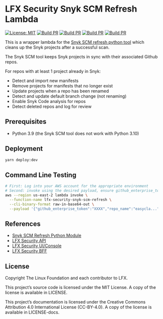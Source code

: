# LFX Security Snyk SCM Refresh Lambda

[![License: MIT](https://img.shields.io/badge/License-MIT-yellow.svg)](https://opensource.org/licenses/MIT)
[![Build PR](https://github.com/LFX-Engineering/lfx-security-snyk-scm-refresh/workflows/Build%20and%20Test%20Pull%20Request/badge.svg)](https://github.com/LFX-Engineering/lfx-security-snyk-scm-refresh/actions)
[![Build PR](https://github.com/LFX-Engineering/lfx-security-snyk-scm-refresh/workflows/Snyk%20Scan%20Python/badge.svg)](https://github.com/LFX-Engineering/lfx-security-snyk-scm-refresh/actions)
[![Build PR](https://github.com/LFX-Engineering/lfx-security-snyk-scm-refresh/workflows/Snyk%20Scan%20Node/badge.svg)](https://github.com/LFX-Engineering/lfx-security-snyk-scm-refresh/actions)
[![Build PR](https://github.com/LFX-Engineering/lfx-security-snyk-scm-refresh/workflows/Yarn%20Dependency%20Audit/badge.svg)](https://github.com/LFX-Engineering/lfx-security-snyk-scm-refresh/actions)

This is a wrapper lambda for the [Snyk SCM refresh python tool](https://github.com/snyk-tech-services/snyk-scm-refresh) which cleans up the Snyk projects after a successful scan.

The Snyk SCM tool keeps Snyk projects in sync with their associated Github repos.

For repos with at least 1 project already in Snyk:

- Detect and import new manifests
- Remove projects for manifests that no longer exist
- Update projects when a repo has been renamed
- Detect and update default branch change (not renaming)
- Enable Snyk Code analysis for repos
- Detect deleted repos and log for review

## Prerequisites

- Python 3.9 (the Snyk SCM tool does not work with Python 3.10)

## Deployment

```bash
yarn deploy:dev
```

## Command Line Testing

```bash
# First: Log into your AWS account for the appropriate environment
# Second: invoke using the desired payload, ensure github_enterprise_token, one can add extra params like repo_name, org_id for 
aws --region us-east-2 lambda invoke \
  --function-name lfx-security-snyk-scm-refresh \
  --cli-binary-format raw-in-base64-out \
  --payload '{"github_enterprise_token":"XXXX","repo_name":"easycla...","org_id":"org"}' \
```


## References

- [Snyk SCM Refresh Python Module](https://github.com/snyk-tech-services/snyk-scm-refresh)
- [LFX Security API](https://github.com/LF-Engineering/lfx-security)
- [LFX Security UI/Console](https://github.com/LFX-Engineering/lfx-security-ui)
- [LFX Security BFF](https://github.com/LFX-Engineering/lfx-security-bff)

## License

Copyright The Linux Foundation and each contributor to LFX.

This project’s source code is licensed under the MIT License. A copy of the license is available in LICENSE.

This project’s documentation is licensed under the Creative Commons Attribution 4.0 International License \(CC-BY-4.0\).
A copy of the license is available in LICENSE-docs.
